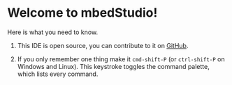 # Welcome to mbedStudio!

Here is what you need to know.

1. This IDE is open source, you can contribute to it on [GitHub](https://github.com/code-box/codebox).

2. If you only remember one thing make it `cmd-shift-P` (or `ctrl-shift-P` on Windows and Linux). This keystroke toggles
   the command palette, which lists every command.